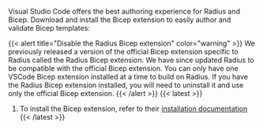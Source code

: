 Visual Studio Code offers the best authoring experience for Radius and Bicep. Download and install the Bicep extension to easily author and validate Bicep templates:

{{< alert title="Disable the Radius Bicep extension" color="warning" >}}
We previously released a version of the official Bicep extension specific to Radius called the Radius Bicep extension. We have since updated Radius to be compatible with the official Bicep extension. You can only have one VSCode Bicep extension installed at a time to build on Radius. If you have the Radius Bicep extension installed, you will need to uninstall it and use only the official Bicep extension.
{{< /alert >}}
{{< latest >}}
1. To install the Bicep extension, refer to their [installation documentation](https://learn.microsoft.com/en-us/azure/azure-resource-manager/bicep/install#visual-studio-code-and-bicep-extension)
{{< /latest >}}